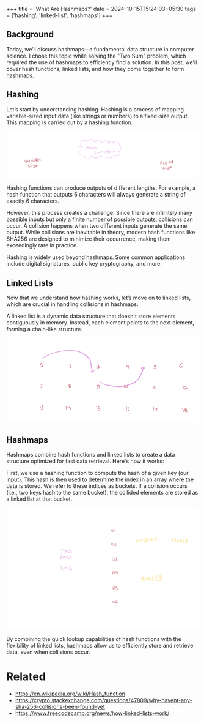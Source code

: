+++
title = 'What Are Hashmaps?'
date = 2024-10-15T15:24:03+05:30
tags = ['hashing', 'linked-list', 'hashmaps']
+++

## Background

Today, we’ll discuss hashmaps—a fundamental data structure in computer science. I chose this topic while solving the "Two Sum" problem, which required the use of hashmaps to efficiently find a solution. In this post, we'll cover hash functions, linked lists, and how they come together to form hashmaps.

## Hashing

Let’s start by understanding hashing. Hashing is a process of mapping variable-sized input data (like strings or numbers) to a fixed-size output. This mapping is carried out by a hashing function.

![](./hash_func.svg)

Hashing functions can produce outputs of different lengths. For example, a hash function that outputs 6 characters will always generate a string of exactly 6 characters.

However, this process creates a challenge. Since there are infinitely many possible inputs but only a finite number of possible outputs, collisions can occur. A collision happens when two different inputs generate the same output. While collisions are inevitable in theory, modern hash functions like SHA256 are designed to minimize their occurrence, making them exceedingly rare in practice.

Hashing is widely used beyond hashmaps. Some common applications include digital signatures, public key cryptography, and more.

## Linked Lists

Now that we understand how hashing works, let’s move on to linked lists, which are crucial in handling collisions in hashmaps.

A linked list is a dynamic data structure that doesn't store elements contiguously in memory. Instead, each element points to the next element, forming a chain-like structure.

![](./linkedList.svg)

## Hashmaps

Hashmaps combine hash functions and linked lists to create a data structure optimized for fast data retrieval. Here's how it works:

First, we use a hashing function to compute the hash of a given key (our input).
This hash is then used to determine the index in an array where the data is stored. We refer to these indices as buckets.
If a collision occurs (i.e., two keys hash to the same bucket), the collided elements are stored as a linked list at that bucket.

![](./hashmap.svg)

By combining the quick lookup capabilities of hash functions with the flexibility of linked lists, hashmaps allow us to efficiently store and retrieve data, even when collisions occur.

# Related

- https://en.wikipedia.org/wiki/Hash_function
- https://crypto.stackexchange.com/questions/47809/why-havent-any-sha-256-collisions-been-found-yet
- https://www.freecodecamp.org/news/how-linked-lists-work/
